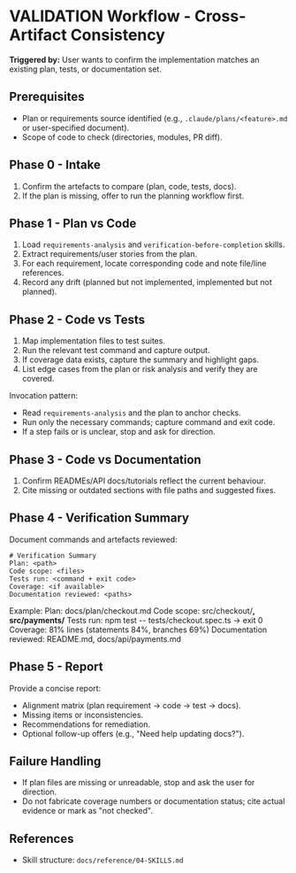 # VALIDATION Workflow - Cross-Artifact Consistency

**Triggered by:** User wants to confirm the implementation matches an existing plan, tests, or documentation set.

## Prerequisites
- Plan or requirements source identified (e.g., `.claude/plans/<feature>.md` or user-specified document).
- Scope of code to check (directories, modules, PR diff).

## Phase 0 - Intake
1. Confirm the artefacts to compare (plan, code, tests, docs).
2. If the plan is missing, offer to run the planning workflow first.

## Phase 1 - Plan vs Code
1. Load `requirements-analysis` and `verification-before-completion` skills.
2. Extract requirements/user stories from the plan.
3. For each requirement, locate corresponding code and note file/line references.
4. Record any drift (planned but not implemented, implemented but not planned).

## Phase 2 - Code vs Tests
1. Map implementation files to test suites.
2. Run the relevant test command and capture output.
3. If coverage data exists, capture the summary and highlight gaps.
4. List edge cases from the plan or risk analysis and verify they are covered.

Invocation pattern:
- Read `requirements-analysis` and the plan to anchor checks.
- Run only the necessary commands; capture command and exit code.
- If a step fails or is unclear, stop and ask for direction.

## Phase 3 - Code vs Documentation
1. Confirm READMEs/API docs/tutorials reflect the current behaviour.
2. Cite missing or outdated sections with file paths and suggested fixes.

## Phase 4 - Verification Summary
Document commands and artefacts reviewed:
```
# Verification Summary
Plan: <path>
Code scope: <files>
Tests run: <command + exit code>
Coverage: <if available>
Documentation reviewed: <paths>
```

Example:
Plan: docs/plan/checkout.md
Code scope: src/checkout/**, src/payments/**
Tests run: npm test -- tests/checkout.spec.ts -> exit 0
Coverage: 81% lines (statements 84%, branches 69%)
Documentation reviewed: README.md, docs/api/payments.md

## Phase 5 - Report
Provide a concise report:
- Alignment matrix (plan requirement -> code -> test -> docs).
- Missing items or inconsistencies.
- Recommendations for remediation.
- Optional follow-up offers (e.g., "Need help updating docs?").

## Failure Handling
- If plan files are missing or unreadable, stop and ask the user for direction.
- Do not fabricate coverage numbers or documentation status; cite actual evidence or mark as "not checked".

## References
- Skill structure: `docs/reference/04-SKILLS.md`
